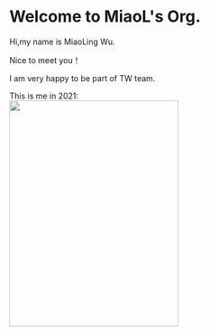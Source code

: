 # Welcome to MiaoL's Org.
Hi,my name is MiaoLing Wu.  

Nice to meet you！  

I am very happy to be part of TW team. 

This is me in 2021:  
<img src="https://user-images.githubusercontent.com/38805579/169346883-74a9d83f-59a9-45aa-810f-554386332aa1.png" width="300px" height="400px">

